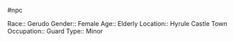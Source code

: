#npc 

Race:: Gerudo
Gender:: Female
Age:: Elderly
Location:: Hyrule Castle Town
Occupation:: Guard
Type:: Minor
